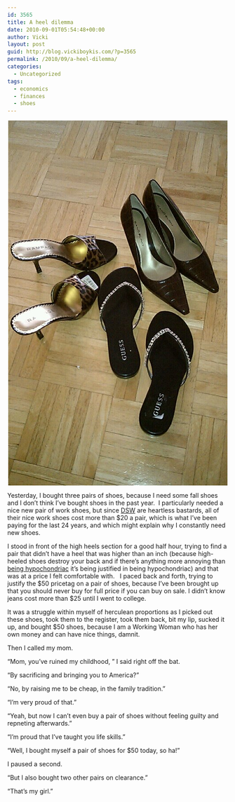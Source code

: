 ```yaml
---
id: 3565
title: A heel dilemma
date: 2010-09-01T05:54:48+00:00
author: Vicki
layout: post
guid: http://blog.vickiboykis.com/?p=3565
permalink: /2010/09/a-heel-dilemma/
categories:
  - Uncategorized
tags:
  - economics
  - finances
  - shoes
---
```

<img style="display: block; margin-right: auto; margin-left: auto;" src="https://raw.githubusercontent.com/veekaybee/wlb/gh-pages/assets/images/2010/09/wpid-IMAG0305.jpg" alt="image" />

Yesterday, I bought three pairs of shoes, because I need some fall shoes and I don&#8217;t think I&#8217;ve bought shoes in the past year.  I particularly needed a nice new pair of work shoes, but since [DSW](http://www.dsw.com/) are heartless bastards, all of their nice work shoes cost more than $20 a pair, which is what I&#8217;ve been paying for the last 24 years, and which might explain why I constantly need new shoes.

I stood in front of the high heels section for a good half hour, trying to find a pair that didn&#8217;t have a heel that was higher than an inch (because high-heeled shoes destroy your back and if there&#8217;s anything more annoying than [being hypochondriac](http://blog.vickiboykis.com/2010/03/15/whoever-said-life-is-about-adventure-and-risk-taking-never-had-typhoid-shots/) it&#8217;s being justified in being hypochondriac) and that was at a price I felt comfortable with.   I paced back and forth, trying to justify the $50 pricetag on a pair of shoes, because I&#8217;ve been brought up that you should never buy for full price if you can buy on sale. I didn&#8217;t know jeans cost more than $25 until I went to college.

It was a struggle within myself of herculean proportions as I picked out these shoes, took them to the register, took them back, bit my lip, sucked it up, and bought $50 shoes, because I am a Working Woman who has her own money and can have nice things, damnit.

Then I called my mom.

&#8220;Mom, you&#8217;ve ruined my childhood, &#8221; I said right off the bat.

&#8220;By sacrificing and bringing you to America?&#8221;

&#8220;No, by raising me to be cheap, in the family tradition.&#8221;

&#8220;I&#8217;m very proud of that.&#8221;

&#8220;Yeah, but now I can&#8217;t even buy a pair of shoes without feeling guilty and repneting afterwards.&#8221;

&#8220;I&#8217;m proud that I&#8217;ve taught you life skills.&#8221;

&#8220;Well, I bought myself a pair of shoes for $50 today, so ha!&#8221;

I paused a second.

&#8220;But I also bought two other pairs on clearance.&#8221;

&#8220;That&#8217;s my girl.&#8221;